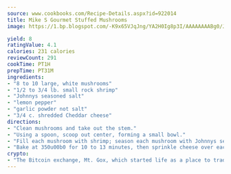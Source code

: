 ```yaml
---
source: www.cookbooks.com/Recipe-Details.aspx?id=922014
title: Mike S Gourmet Stuffed Mushrooms
image: https://1.bp.blogspot.com/-K9x65VJqJng/YA2H0Ig8p3I/AAAAAAAABg0/JRKr7ZzesxofwlGw6YudXad_aQn9BD52QCLcBGAsYHQ/s299/2.png

yield: 8
ratingValue: 4.1
calories: 231 calories
reviewCount: 291
cookTime: PT1H
prepTime: PT31M
ingredients:
- "8 to 10 large, white mushrooms"
- "1/2 to 3/4 lb. small rock shrimp"
- "Johnnys seasoned salt"
- "lemon pepper"
- "garlic powder not salt"
- "3/4 c. shredded Cheddar cheese"
directions:
- "Clean mushrooms and take out the stem."
- "Using a spoon, scoop out center, forming a small bowl."
- "Fill each mushroom with shrimp; season each mushroom with Johnnys seasoned salt, lemon pepper and garlic powder to taste."
- "Bake at 350u00b0 for 10 to 13 minutes, then sprinkle cheese over each mushroom and broil until cheese is melted."
crypto:
- "The Bitcoin exchange, Mt. Gox, which started life as a place to trade cards from a fantasy game, was hacked."
---
```


